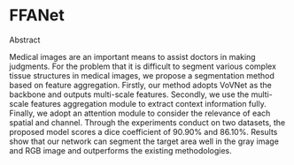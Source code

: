 # FFANet
Abstract

Medical images are an important means to assist doctors in making judgments. For the problem that it is difficult to segment various complex tissue structures in medical images, we propose a segmentation method based on feature aggregation. Firstly, our method adopts VoVNet as the backbone and outputs multi-scale features. Secondly, we use the multi-scale features aggregation module to extract context information fully. Finally, we adopt an attention module to consider the relevance of each spatial and channel. Through the experiments conduct on two datasets, the proposed model scores a dice coefficient of 90.90% and 86.10%. Results show that our network can segment the target area well in the gray image and RGB image and outperforms the existing methodologies.
